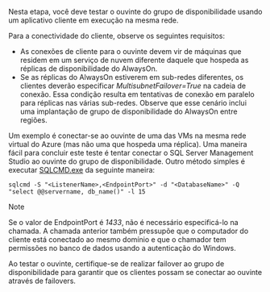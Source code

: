Nesta etapa, você deve testar o ouvinte do grupo de disponibilidade usando um aplicativo cliente em execução na mesma rede.

Para a conectividade do cliente, observe os seguintes requisitos:

* As conexões de cliente para o ouvinte devem vir de máquinas que residem em um serviço de nuvem diferente daquele que hospeda as réplicas de disponibilidade do AlwaysOn.
* Se as réplicas do AlwaysOn estiverem em sub-redes diferentes, os clientes deverão especificar *MultisubnetFailover=True* na cadeia de conexão. Essa condição resulta em tentativas de conexão em paralelo para réplicas nas várias sub-redes. Observe que esse cenário inclui uma implantação de grupo de disponibilidade do AlwaysOn entre regiões.

Um exemplo é conectar-se ao ouvinte de uma das VMs na mesma rede virtual do Azure (mas não uma que hospeda uma réplica). Uma maneira fácil para concluir este teste é tentar conectar o SQL Server Management Studio ao ouvinte do grupo de disponibilidade. Outro método simples é executar [SQLCMD.exe](https://technet.microsoft.com/library/ms162773.aspx) da seguinte maneira:

    sqlcmd -S "<ListenerName>,<EndpointPort>" -d "<DatabaseName>" -Q "select @@servername, db_name()" -l 15

> [!NOTE]
> Se o valor de EndpointPort é *1433*, não é necessário especificá-lo na chamada. A chamada anterior também pressupõe que o computador do cliente está conectado ao mesmo domínio e que o chamador tem permissões no banco de dados usando a autenticação do Windows.
> 
> 

Ao testar o ouvinte, certifique-se de realizar failover ao grupo de disponibilidade para garantir que os clientes possam se conectar ao ouvinte através de failovers.

